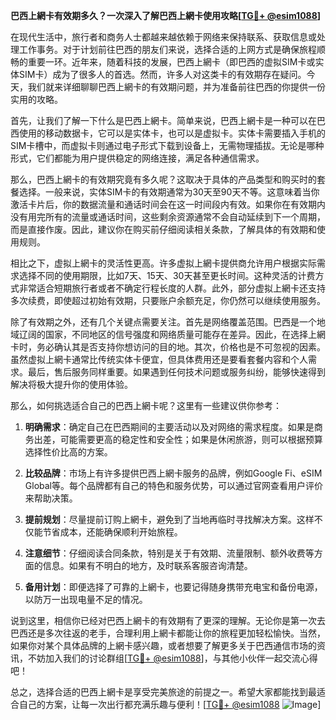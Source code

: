 **巴西上網卡有效期多久？一次深入了解巴西上網卡使用攻略[[TG💪+ @esim1088](https://t.me/s/esim1088)]**

在现代生活中，旅行者和商务人士都越来越依赖于网络来保持联系、获取信息或处理工作事务。对于计划前往巴西的朋友们来说，选择合适的上网方式是确保旅程顺畅的重要一环。近年来，随着科技的发展，巴西上網卡（即巴西的虚拟SIM卡或实体SIM卡）成为了很多人的首选。然而，许多人对这类卡的有效期存在疑问。今天，我们就来详细聊聊巴西上網卡的有效期问题，并为准备前往巴西的你提供一份实用的攻略。

首先，让我们了解一下什么是巴西上網卡。简单来说，巴西上網卡是一种可以在巴西使用的移动数据卡，它可以是实体卡，也可以是虚拟卡。实体卡需要插入手机的SIM卡槽中，而虚拟卡则通过电子形式下载到设备上，无需物理插拔。无论是哪种形式，它们都能为用户提供稳定的网络连接，满足各种通信需求。

那么，巴西上網卡的有效期究竟有多久呢？这取决于具体的产品类型和购买时的套餐选择。一般来说，实体SIM卡的有效期通常为30天至90天不等。这意味着当你激活卡片后，你的数据流量和通话时间会在这一时间段内有效。如果你在有效期内没有用完所有的流量或通话时间，这些剩余资源通常不会自动延续到下一个周期，而是直接作废。因此，建议你在购买前仔细阅读相关条款，了解具体的有效期和使用规则。

相比之下，虚拟上網卡的灵活性更高。许多虚拟上網卡提供商允许用户根据实际需求选择不同的使用期限，比如7天、15天、30天甚至更长时间。这种灵活的计费方式非常适合短期旅行者或者不确定行程长度的人群。此外，部分虚拟上網卡还支持多次续费，即使超过初始有效期，只要账户余额充足，你仍然可以继续使用服务。

除了有效期之外，还有几个关键点需要关注。首先是网络覆盖范围。巴西是一个地域辽阔的国家，不同地区的信号强度和网络质量可能存在差异。因此，在选择上網卡时，务必确认其是否支持你想访问的目的地。其次，价格也是不可忽视的因素。虽然虚拟上網卡通常比传统实体卡便宜，但具体费用还是要看套餐内容和个人需求。最后，售后服务同样重要。如果遇到任何技术问题或服务纠纷，能够快速得到解决将极大提升你的使用体验。

那么，如何挑选适合自己的巴西上網卡呢？这里有一些建议供你参考：

1. **明确需求**：确定自己在巴西期间的主要活动以及对网络的需求程度。如果是商务出差，可能需要更高的稳定性和安全性；如果是休闲旅游，则可以根据预算选择性价比高的方案。
   
2. **比较品牌**：市场上有许多提供巴西上網卡服务的品牌，例如Google Fi、eSIM Global等。每个品牌都有自己的特色和服务优势，可以通过官网查看用户评价来帮助决策。

3. **提前规划**：尽量提前订购上網卡，避免到了当地再临时寻找解决方案。这样不仅能节省成本，还能确保顺利开始旅程。

4. **注意细节**：仔细阅读合同条款，特别是关于有效期、流量限制、额外收费等方面的信息。如果有不明白的地方，及时联系客服咨询清楚。

5. **备用计划**：即便选择了可靠的上網卡，也要记得随身携带充电宝和备份电源，以防万一出现电量不足的情况。

说到这里，相信你已经对巴西上網卡的有效期有了更深的理解。无论你是第一次去巴西还是多次往返的老手，合理利用上網卡都能让你的旅程更加轻松愉快。当然，如果你对某个具体品牌的上網卡感兴趣，或者想要了解更多关于巴西通信市场的资讯，不妨加入我们的讨论群组[[TG💪+ @esim1088](https://t.me/s/esim1088)]，与其他小伙伴一起交流心得吧！

总之，选择合适的巴西上網卡是享受完美旅途的前提之一。希望大家都能找到最适合自己的方案，让每一次出行都充满乐趣与便利！[[TG💪+ @esim1088](https://t.me/s/esim1088) ![Image](https://i.postimg.cc/4NQfJmqS/Snipaste-2025-05-13-00-14-12.png)]